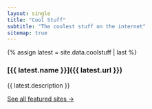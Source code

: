 ```yaml
---
layout: single
title: "Cool Stuff"
subtitle: "The coolest stuff on the internet"
sitemap: true
---
```


{% assign latest = site.data.coolstuff | last %}

### [{{ latest.name }}]({{ latest.url }})

{{ latest.description }}

[See all featured sites →](/archive/)


